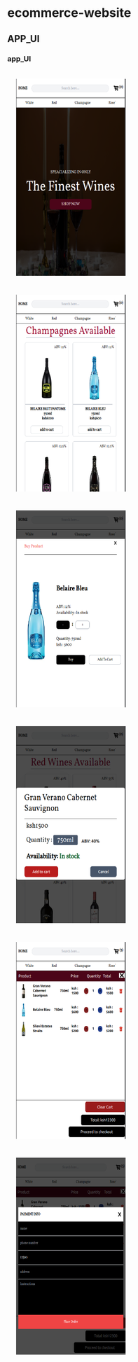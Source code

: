 # ecommerce-website
## APP_UI

### app_UI
<p allign="center">
<img src="frontend/src/screenshots/home.png" alt="hompage" style="padding: 20px" width="250" height='450px'>
<img src="frontend/src/screenshots/products.png" alt="login" style="padding: 20px"width="250" height='450px'>
<img src="frontend/src/screenshots/buymodal.png" alt="signup" style="padding: 20px" width="250" height='450px'>
<img src="frontend/src/screenshots/cartpopup.png" alt="signup" style="padding: 20px" width="250" height='450px'>
<img src="frontend/src/screenshots/cart.png" alt="signup" style="padding: 20px" width="250" height='450px'>
<img src="frontend/src/screenshots/checkout.png" alt="signup" style="padding: 20px" width="250" height='450px'>
</p>
